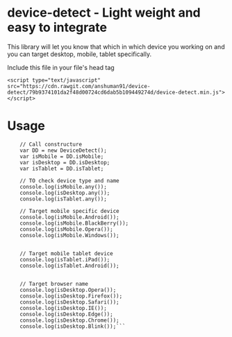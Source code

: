 # device-detect  - Light weight and easy to integrate

This library will let you know that which in which device you working on and you can target desktop, mobile, tablet specifically.

Include this file in your file's head tag
```
<script type="text/javascript" src="https://cdn.rawgit.com/anshuman91/device-detect/79b9374101da2f48d00724cd6dab5b109449274d/device-detect.min.js"></script>
```
# Usage
```
    // Call constructure
    var DD = new DeviceDetect();
    var isMobile = DD.isMobile;
    var isDesktop = DD.isDesktop;
    var isTablet = DD.isTablet;

    // TO check device type and name
    console.log(isMobile.any());
    console.log(isDesktop.any());
    console.log(isTablet.any());

    // Target mobile specific device
    console.log(isMobile.Android());
    console.log(isMobile.BlackBerry());
    console.log(isMobile.Opera());
    console.log(isMobile.Windows());


    // Target mobile tablet device
    console.log(isTablet.iPad());
    console.log(isTablet.Android());


    // Target browser name
    console.log(isDesktop.Opera());
    console.log(isDesktop.Firefox());
    console.log(isDesktop.Safari());
    console.log(isDesktop.IE());
    console.log(isDesktop.Edge());
    console.log(isDesktop.Chrome());
    console.log(isDesktop.Blink());```
